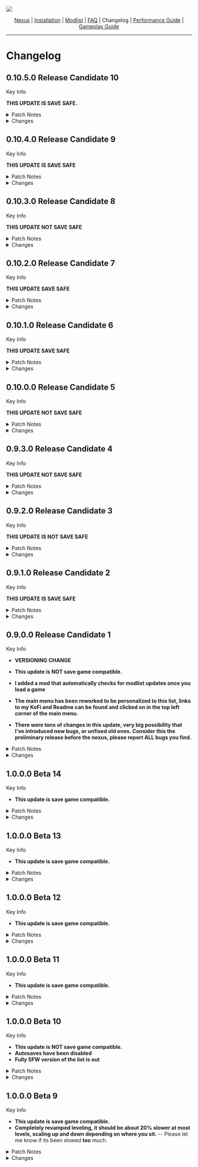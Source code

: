 ![](https://raw.githubusercontent.com/TwistedModding/TwistedModdingLists/refs/heads/main/Twisted%20Skyrim%20Logo%20(1).webp)

<p align="center">
  <a href="https://www.nexusmods.com/skyrimspecialedition/mods/87820](https://www.nexusmods.com/skyrimspecialedition/mods/132034">Nexus</a> |
  <a href="https://github.com/TwistedModding/TwistedModdingLists/blob/main/README.md">Installation</a> |
  <a href="https://loadorderlibrary.com/lists/twisted-skyrim">Modlist</a> |
  <a href="https://github.com/TwistedModding/TwistedModdingLists/blob/main/FAQ.md">FAQ</a> |
  Changelog |
  <a href="https://github.com/TwistedModding/TwistedModdingLists/blob/main/Performance%20Guide.md">Performance Guide</a> |
  <a href="https://github.com/TwistedModding/TwistedModdingLists/blob/main/GAMEPLAY%20GUIDE.md">Gameplay Guide</a>
</p>

---

# Changelog

## 0.10.5.0 Release Candidate 10

Key Info

**THIS UPDATE IS SAVE SAFE.**
 
<Details>
<summary>Patch Notes</summary>

### Bug Fixes
- Missing Hair for Ashe
- Freeze when opening inventory with certain items inside
- Purple trees on solstheim
- Hair physics not working with Helmet Toggle 2
- Argonians missing tales
- Maybe fixed the Winking Skeever crash, I can not replicate so I need feedback
- Fixed crashing in Riverwood related to Navmesh -- Also completely redid the navmesh and should be significantly better.
- Broken Icy meshes on solstheim
- Custom Skills Menu not working properly (missing dependency)

</Details>
<Details>
<summary>Changes</summary>

### Changed
- Nothing

### Updated
- Improved Camera 
- lods
- No Grass In Objects
- The Dragonborn's Fishiary - Bestiary Addon
- JK's Interiors Patch Collection
- Natural Waterfalls
- Water for ENB
- B612 - my little asteroid of useful UI components
- Assorted mesh fixes
- Complex Material Hub
- Local Map Upgrade
- Katana - Journey in the Shadows
- Better Grabbing
- Ashe - Crystal Heart
- Ignoble Beds - A Noble and Upper Class Bed Replacer
- ENBSeries
- A few more I probably forgot

### Added
- Extended Vanilla Menus
- Three of my personal character presets

### Removed
- FVAR weight slider affects beast tails (compatibility reasons)

</Details>

## 0.10.4.0 Release Candidate 9

Key Info

**THIS UPDATE IS SAVE SAFE**
 
<Details>
<summary>Patch Notes</summary>

### Bug Fixes
- Duplicate achievement entries for Vigilant.

</Details>
<Details>
<summary>Changes</summary>

### Changed
- Tweaked eye cubemap so it isn't so bright

### Updated
- many

### Added
- Cumulative eye mesh Fix
- eye normal map fixed
- Untarnished UI + All patches for it


### Removed
- Dear Diary suite
- Widescreen support (it may come back in a future update.)

</Details>

## 0.10.3.0 Release Candidate 8

Key Info

**THIS UPDATE NOT SAVE SAFE**
 
<Details>
<summary>Patch Notes</summary>

### Bug Fixes
- Crash in the winking skeever
- ostim scenes not working
- missing widescreen support from last update.
- Performance fixes

</Details>
<Details>
<summary>Changes</summary>

### Changed

### Updated
- many

### Added
- many

### Removed

</Details>

## 0.10.2.0 Release Candidate 7

Key Info

**THIS UPDATE SAVE SAFE**
 
<Details>
<summary>Patch Notes</summary>

### Bug Fixes
- None

</Details>
<Details>
<summary>Changes</summary>

### Changed

### Updated
- Improved Traps
- Reimagined Mountain Flowers
- Achievement Injector

### Added
- Animate Bound Weapons
- Next-Gen Decapitations
- Some ultrawide support, not fully implemented yet.
- A couple missing patches

### Removed

</Details>

## 0.10.1.0 Release Candidate 6

Key Info

**THIS UPDATE SAVE SAFE**
 
<Details>
<summary>Patch Notes</summary>

### Bug Fixes
- F-SMP intel users crash

</Details>
<Details>
<summary>Changes</summary>

### Changed

### Updated
- A few mod updates

### Added
- Halffaces - cave lamps
- Loss of Focus - Spell Interuption

### Removed

</Details>


## 0.10.0.0 Release Candidate 5

Key Info

**THIS UPDATE NOT SAVE SAFE**
 
<Details>
<summary>Patch Notes</summary>

### Bug Fixes
- Crashes with controller plugged in
- Landscape issues in Falkreath
- EVG Clamber not working
- Performance Guide mod missing
- Floating Objects in Sleeping Giant
- Black face bugs
- Landscape issues in the reach
- Messed up looking signs
- Input issues
- Alchemy knowledge resetting
- purple textures
- Some obody issues (females getting male presets and vice-versa)
- a bunch more I forgot about I'd imagine
- Broken reflections (thank you arranz)

</Details>
<Details>
<summary>Changes</summary>

### Changed
- Reverted all keybind changes
- ENB and weather mod
- A good bit of textures
- Greatsword moveset + idles
- Some performnace related things

### Updated
- Many updates
- LODs redone
- Improved Camera (now includes a better version of capture warmer)

### Added
- Many mods added

### Removed
- Key Logic Expansion
- Capture Warmer
- a few others I forgot

</Details>

## 0.9.3.0 Release Candidate 4

Key Info

**THIS UPDATE NOT SAVE SAFE**
 
<Details>
<summary>Patch Notes</summary>

### Bug Fixes
- Fixed Menu Maid 2 not working

</Details>
<Details>
<summary>Changes</summary>

### Changed
- Blocking is V
- Power attack is right mouse button

### Updated
- Many updates

### Added
- Key Logic Expansion

### Removed
- Dual Wield Parrying

</Details>

## 0.9.2.0 Release Candidate 3

Key Info

**THIS UPDATE IS NOT SAVE SAFE**
 
<Details>
<summary>Patch Notes</summary>

### Bug Fixes
- Purple textures outside markarth
- Landscape seam outside markarth
- NPCs not dodging
- incorrect textures on iron/steel
- Fixed a crash outside of Markarth

</Details>
<Details>
<summary>Changes</summary>

### Changed
- custom mesh patch for riftens well, (HFs, alt riften well, and water in wells)

### Updated
- a few things i was too lazy to type here

### Added
- a few things i was too lazy to type here

### Removed
- 

</Details>

## 0.9.1.0 Release Candidate 2

Key Info

**THIS UPDATE IS SAVE SAFE**
 
<Details>
<summary>Patch Notes</summary>

### Bug Fixes
- Save reload bug
- Purple textures outside markarth
- Landscape seam outside markarth
- NPCs not dodging
- incorrect textures on iron/steel

</Details>
<Details>
<summary>Changes</summary>

### Changed
- custom mesh patch for riftens well, (HFs, alt riften well, and water in wells)

### Updated
- Dynamic sprint stop
- Improved Camera
- A few other mods I was too lazy to add

### Added
- snozz broken fang cave and its patches
- A few other mods I was too lazy to add
- [Complex Armory](https://www.nexusmods.com/skyrimspecialedition/mods/129231) (this makes some metallic armors look really fucking good, go endorse that mod fr)

### Removed
- Safe saving thing that was apparently causing some mods to tweak

</Details>

## 0.9.0.0 Release Candidate 1

Key Info

 - **VERSIONING CHANGE** 

 - **This update is NOT save game compatible.**
 - **I added a mod that automatically checks for modlist updates once you load a game**
 - **The main menu has been reworked to be personalized to this list, links to my KoFi and Readme can be found and clicked on in the top left corner of the main menu.**
 - **There were tons of changes in this update, very big possibility that I've introduced new bugs, or unfixed old ones. Consider this the preliminary release before the nexus, please report ALL bugs you find.**
 
<Details>
<summary>Patch Notes</summary>

### Bug Fixes
- TONS of consistency issues that were missed on the first pass of CR for beta 1
- TONS of lighting fixes in a bunch of locations - Atmosphere should look much more consistent throughout the world, especially interiors.
- Landscape mismatching issue outside of Helgen
- More black face bugs, hopefully the last of them
- Lots of water records were improperly overwritten, this is now fixed (basically means water should match everywhere now, and lod seam should be less visible)

</Details>
<Details>
<summary>Changes</summary>

### Changed
- More conflict resolution
- Dodging animations, unfortunatly it has the side effect of a sussy first person dodge. I think technically it gives you the i-frame still, but you won't go anywhere. I suggest just not dodging 
in first person.
- Stamina Consumption for dodging now works as intended (before there was no stamina consumption and very over powered due to that.)
- Rebuilt LODs
- Rebuilt grass cache
- LOD quality *significantly* increased, there should be very little pop-in.

### Updated
- NPC Spell Variance - Mysticism
- Lux - Patch Hub
- Extended Guard Dialogue
- Redoran Reverie - A Dunmer Furniture Replacer
- Utenlands Nordic Tents - Replacer and Campfire Addon
- Northern Scenery - Whiterun's Tundra
- Jump Slide Fix OAR
- SkyParkour - A SkyClimb Addon - 360 and Hold to Climb
- Ostim Standalone Sound Overhaul
- Dunmer Dreams - A Dark Elf Bed Replacer
- NPC Spell Variance - Natura
- Collision Dialogue Overhaul
- Xelzaz - Custom Fully Voiced Argonian Telvanni Follower
- Unofficial Skyrim Modder's Patch - USMP SE
- Smart NPC Potions - Enemies Use Potions and Poisons
- Nordic Stonewalls
- SD's Seamless Sneak Transition and Idles OAR
- Improved Camera v2
- Deep Slumber
- HFs - Diverse Inkwell and Quill
- NPC Spell Variance - Spell Variety AI
- Better Atronach Forge Offering Box - No More Dwemer Dresser - High Polygon Summoning Circle
- Katana
- Katana Visual Replacer
- A ton of other stuff I probably forgot

### Added
- Modlist Update Checker
- NPC Spell Variance - Darenii AIO
- Redoran Reverie - A Dunmer Bed Replacer
- SD's Seamless Sneak Transition and Idles OAR
- Glorious Giant Clutter and Fixes
- No More Blinding Fog - SSE Port
- High Gate Ruins Puzzle Reset Fix
- College of Winterhold Quest Start Fixes
- King Olaf's Fire Festival Not Ending Fix
- Magic Student (WIChangeLocation04) Quest Fix
- Neloth's Experimental Subject Quest (DLC2TTR4a) Fix
- Ultimate Optimized Scripts Compilation
- Scripts Carefully Reworked Optimized and Tactfully Enhanced (SCROTE) - Simply Optimized Scripts AIO
- Dynamic Armor Variants
- Helmet Toggle 2
- Immersive Equipping Animations
- The Haunting Harmonies of Hjaalmarch
- HF - Ruined Bookcase
- HF - Wagon Wheel
- The curators Companion
- LOTD CC Patches
- BURP - Spell tomes + patches
- A ton of other stuff I probably forgot

### Removed
- some wskeever mod that i forgot the name of, but is replaced with by something else i also forgot the name of...

</Details>

## 1.0.0.0 Beta 14

Key Info

 - **This update is save game compatible.**
 
<Details>
<summary>Patch Notes</summary>

### Bug Fixes
- Some black face bugs
- Fixed broken occlusion plane in solitude 

</Details>
<Details>
<summary>Changes</summary>

### Changed
- A good amount of missed conflict resolution is now solved.

### Updated
- BFCO Pickaxe moveset
- Better Atronach Forge Offering Box - No More Dwemer Dresser
- SPID - NFF - Add Ignore Token to CustomAI Followers

### Added
- eFPS - Falkreath Wilderness hotfix
- Better Atronach Forge Offering Box - No More Dwemer Dresser
- Nature of the Wild Lands - Rock Retexture
- NPC Spell Variance - BloodMoon
- NPC Spell Variance - Natura
- NPC Spell Variance - Mysticism
- Northern God Armor SE
- Northern God armor HIMBO refit
- Northern God Armor SMP - CBBE 3BA

### Removed
- 

</Details>

## 1.0.0.0 Beta 13

Key Info

 - **This update is save game compatible.**
 
<Details>
<summary>Patch Notes</summary>

### Bug Fixes
- OBody morphs being messed up.

</Details>
<Details>
<summary>Changes</summary>

### Changed
- 

### Updated
- 

### Added
- Bedroll Alternative
- Smart Training NG

### Removed
- 

</Details>

## 1.0.0.0 Beta 12

Key Info

 - **This update is save game compatible.**
 
<Details>
<summary>Patch Notes</summary>

### Bug Fixes
- ORomance not working due to missing dependency. 

</Details>
<Details>
<summary>Changes</summary>

### Changed
- Bestiary key change to F9 from K to avoid conflict with ORomance

### Updated
- Photomode
- Smart NPC potions
- SkyValor - Modded Spells Patch
- Fortified ramp to the Castle Dour
- barnicles
- B.O.O.B.I.E.S (aka Immersive Icons)
- Ostim Standalone Sound Overhaul **(NSFW)**
- Deep Slumber - A Dwemer Bed Replacer
- Forts of the Old Empire - Complex Parallax Material addon
- Skypatcher
- CBBE 3BA Vanila Outfits Redone

### Added
- SkyClimb & SkyParkour
- Jump Slide Fix OAR
- ORomance

### Removed
- 

</Details>

## 1.0.0.0 Beta 11

Key Info

 - **This update is save game compatible.**
 
<Details>
<summary>Patch Notes</summary>

### Bug Fixes
- Animation bugs on SFW profile
</Details>
<Details>
<summary>Changes</summary>

### Changed
- Redid Lod outputs

### Updated
- [Fluffworks - Tweaks and Expansion](https://www.nexusmods.com/skyrimspecialedition/mods/88138?tab=files)
- [Follower Distance Tweaks](https://www.nexusmods.com/skyrimspecialedition/mods/91858?tab=files)
- [Deep Slumber - A Dwemer Bed Replacer](https://www.nexusmods.com/skyrimspecialedition/mods/131560?tab=files)
- [Splashes of Storms](https://www.nexusmods.com/skyrimspecialedition/mods/72115?tab=files)
- [Ignoble Beds - A Noble and Upper Class Bed Replacer](https://www.nexusmods.com/skyrimspecialedition/mods/114607?tab=files)

### Added
- [Ancient AF Windhelm Complex Material](https://www.nexusmods.com/skyrimspecialedition/mods/132706?tab=files)
- [Redoran Reverie - A Dunmer Furniture Replacer](https://www.nexusmods.com/skyrimspecialedition/mods/132695?tab=files)
- [Nordic Stonewall Terraces](https://www.nexusmods.com/skyrimspecialedition/mods/115210?tab=files)

### Removed
- 

</Details>

## 1.0.0.0 Beta 10

Key Info

 - **This update is NOT save game compatible.**
 - **Autosaves have been disabled**
 - **Fully SFW version of the list is out**
 
<Details>
<summary>Patch Notes</summary>

### Bug Fixes
- Fixed invisible draugr
</Details>
<Details>
<summary>Changes</summary>

### Changed
- Redid Lod outputs

### Updated
- [Bannermist](https://www.nexusmods.com/skyrimspecialedition/mods/75262?tab=files)
- [Gorgeous Giant Camps Compilation](https://www.nexusmods.com/skyrimspecialedition/mods/125327)
- [CBBE 3BA Vanilla Outfits Redone](https://www.nexusmods.com/skyrimspecialedition/mods/109194?tab=files)
- [Fluffy Hanging rabbits](https://www.nexusmods.com/skyrimspecialedition/mods/89148?tab=files)
- [SkyPatcher](https://www.nexusmods.com/skyrimspecialedition/mods/106659?tab=files)
- [SkyPatcher Keyword Framework](https://www.nexusmods.com/skyrimspecialedition/mods/127024?tab=files)
- [Formlist patch collection](https://www.nexusmods.com/skyrimspecialedition/mods/74626)
- [Dynamic Feminine Female Modesty Animations OAR](https://www.nexusmods.com/skyrimspecialedition/mods/104374?tab=files)
- [Player Name Randomizer - Show in UI](https://www.nexusmods.com/skyrimspecialedition/mods/119235?tab=files)
- [Skypatcher Keyword Framework](https://www.nexusmods.com/skyrimspecialedition/mods/127024)
- [DF - Official Creature Asset Pack](https://www.nexusmods.com/skyrimspecialedition/mods/126328)
- [Bosmer NPCs have antlers](https://www.nexusmods.com/skyrimspecialedition/mods/33349?tab=files)
- [Bosmer NPCs have Antlers - Texture Patch](https://www.nexusmods.com/skyrimspecialedition/mods/62642?tab=description)

### Added
- Grass cache, no lods due to INSANE increase in drawcalls, unplayable.
- [Ancient Dwemer Metal - My patches - Deep Slumber](https://www.nexusmods.com/skyrimspecialedition/mods/38845?tab=files)
- [Skyrim Souls RE](https://www.nexusmods.com/skyrimspecialedition/mods/27859)
- [Immersive Interactions - Animated Actions](https://www.nexusmods.com/skyrimspecialedition/mods/47670?tab=description)
- [First Person Interactions](https://www.nexusmods.com/skyrimspecialedition/mods/123129?tab=files)
- [Underwear.dll](https://www.nexusmods.com/skyrimspecialedition/mods/99021)
- [Local Map Color](https://www.nexusmods.com/skyrimspecialedition/mods/129532)
- SFW profile added


### Removed
- Ammo Patcher *Was causing weird arrow trajectory bugs

</Details>

## 1.0.0.0 Beta 9

Key Info

 - **This update is save game compatible.**
 - **Completely revamped leveling, it should be about 20% slower at most levels, scaling up and down depending on where you sit.** -- Please let me know if its been slowed **too** much.


<Details>
<summary>Patch Notes</summary>

### Bug Fixes
- Fixed parallax bugs in whiterun
- Fixed black face bug
</Details>
<Details>
<summary>Changes</summary>

### Changed
- 

### Updated
- [Local Map Upgrade](https://www.nexusmods.com/skyrimspecialedition/mods/129756?tab=files)

### Added
- [STANCES NG](https://www.nexusmods.com/skyrimspecialedition/mods/117986?tab=files) {not implemented yet}

### Removed
- 

## 1.0.0.0 Beta 8

Key Info

 - **This update is save game compatible.**
 - **Completely revamped leveling, it should be about 20% slower at most levels, scaling up and down depending on where you sit.** -- Please let me know if its been slowed **too** much.


<Details>
<summary>Patch Notes</summary>

### Bug Fixes
- Fixed purple textures on some pelts.
- Naked npcs (again)
- Removed some misplaced trees, this should ever oh so slightly also improve performance in whiterun
- Fixed broken occlusion zone
</Details>
<Details>
<summary>Changes</summary>

### Changed
- 

### Updated
- [Cities of the North - Dawnstar Patch Collection](https://www.nexusmods.com/skyrimspecialedition/mods/30885)
- [Nature of the Wild Lands - forest and trees improvement mod](https://www.nexusmods.com/skyrimspecialedition/mods/63604?tab=files)
- [YAR - Yuril's Additional Resources](https://www.nexusmods.com/skyrimspecialedition/mods/89416)
- [Bosmer NPCs have antlers](https://www.nexusmods.com/skyrimspecialedition/mods/33349)

### Added
- [NPC Spell Variance](https://www.nexusmods.com/skyrimspecialedition/mods/132097?tab=files)
- [On The Mend - A Healing Altar Replacer](https://www.nexusmods.com/skyrimspecialedition/mods/132172?tab=files)
- Kaidan from the website

### Removed
- 

</Details>

## 1.0.0.0 Beta 7

Key Info

 - **This update is save game compatible.**
 - **Completely revamped leveling, it should be about 20% slower at most levels, scaling up and down depending on where you sit.** -- Please let me know if its been slowed **too** much.


<Details>
<summary>Patch Notes</summary>

### Bug Fixes
- 
</Details>
<Details>
<summary>Changes</summary>

### Changed
- 

### Updated
- [Dear Diary DM and Paper (Squish) Fixes](https://www.nexusmods.com/skyrimspecialedition/mods/107216?tab=files)
- [OSL and B.O.O.B.I.E.S. Keywords (KID) - Armor Mods Patch Hub](https://www.nexusmods.com/skyrimspecialedition/mods/106672?tab=files)
- [Settling of Squad - Set Follower Home](https://www.nexusmods.com/skyrimspecialedition/mods/125471?tab=description)


### Added
- eFPS and its patches

### Removed
- 

</Details>

## 1.0.0.0 Beta 6

Key Info

 - **This update is save game compatible.**

<Details>
<summary>Patch Notes</summary>

### Bug Fixes
- Fixed being unable to move after exiting a dialogue with `esc`
</Details>
<Details>
<summary>Changes</summary>

### Changed
- Fov set to 80 from 90

### Updated
- [Stuff of Shadows - 3D Nightingale Stone - Nightingale and Twilight Sepulcher Improvements and Bug Fixes](https://www.nexusmods.com/skyrimspecialedition/mods/130481?tab=files)

### Added
- [Dark Dreams](https://www.nexusmods.com/skyrimspecialedition/mods/54567?tab=files)
  Gooner armor, add item menu only
- [Collision Dialogue Overhaul](https://www.nexusmods.com/skyrimspecialedition/mods/132325?tab=description)
  Untested, lmk if you guys like it


### Removed
- [Improved Conversation Camera](https://www.nexusmods.com/skyrimspecialedition/mods/68210?tab=files)

</Details>

## 1.0.0.0 Beta 5

Key Info

 - **This update is save game compatible.**
 - **Completely revamped leveling, it should be about 20% slower at most levels, scaling up and down depending on where you sit.** -- Please let me know if its been slowed **too** much.


<Details>
<summary>Patch Notes</summary>

### Bug Fixes
- 
</Details>
<Details>
<summary>Changes</summary>

### Changed
- [Skyrim Skill Uncapper for SE and AE](https://www.nexusmods.com/skyrimspecialedition/mods/82558)
- Keybinds have been changed (F11 in game to view them)

### Updated
- [Horse Save Load Fix](https://www.nexusmods.com/skyrimspecialedition/mods/132110?tab=files)
- [Nordic Stonewalls](https://www.nexusmods.com/skyrimspecialedition/mods/57686?tab=files)
- [Base Object Swapper](https://www.nexusmods.com/skyrimspecialedition/mods/60805?tab=files)

### Added
- [Improved Conversation Camera](https://www.nexusmods.com/skyrimspecialedition/mods/68210?tab=files)
- [God of War Smoothcam preset](https://www.nexusmods.com/skyrimspecialedition/mods/104463?tab=description)
- [Psychopatchist Purgatory](https://www.nexusmods.com/skyrimspecialedition/mods/87016?tab=files)
- [HFs - Diverse (BOS) Inkwell and Quill](https://www.nexusmods.com/skyrimspecialedition/mods/132023)
- [HFs - Whiterun Brazier](https://www.nexusmods.com/skyrimspecialedition/mods/130919)
- [HFs - Mine entrance real 3D](https://www.nexusmods.com/skyrimspecialedition/mods/127111)
- [Halffaces - Cask Large Closed](https://www.nexusmods.com/skyrimspecialedition/mods/114104)


### Removed
- 

</Details>

## 1.0.0.0 Beta 4

Key Info

 - **This update is save game compatible.**


<Details>
<summary>Patch Notes</summary>

### Bug Fixes
- 
</Details>
<Details>
<summary>Changes</summary>

### Changed
 - ASLAL - Removed most alternate starts for the sake of consistency and balance.

### Updated
- 

### Added
- [Dunmer Dreams - A Dark Elf Bed Replacer](https://www.nexusmods.com/skyrimspecialedition/mods/131951)
- [Peasant Dreams - A Common Bed Replacer](https://www.nexusmods.com/skyrimspecialedition/mods/130488)
- [Ignoble Beds - A Noble and Upper Class Bed Replacer](https://www.nexusmods.com/skyrimspecialedition/mods/114607)
- [Deep Slumber - A Dwemer Bed Replacer](https://www.nexusmods.com/skyrimspecialedition/mods/131560)
- [Oddments and Miscellanea - Assorted Mesh Replacers - Noble Lectern - Noble Rack - Mounted Antlers - Butterchurn - Winterhold Bookcase](https://www.nexusmods.com/skyrimspecialedition/mods/118859?tab=files)
- [Remiel-Custom Voiced Dwemer Specialist and Companion](https://www.nexusmods.com/skyrimspecialedition/mods/51874?tab=description)
- [BiR's Remiel Replacer](https://www.nexusmods.com/skyrimspecialedition/mods/85734?tab=files)
- SkyPatcher - Survival Mode Food
- Remiel - Default Outfit BodySlides - CBBE 3BA

### Removed
- 

</Details>

## 1.0.0.0 Beta 3

Key Info

 - **This update is save game compatible.**

<Details>
<summary>Patch Notes</summary>

### Bug Fixes
- Crosshair not appearing when using a crossbow
</Details>
<Details>
<summary>Changes</summary>

### Updated
- [Landscape Fixes for Grass Mods](https://www.nexusmods.com/skyrimspecialedition/mods/9005)
- [Wheeler Crash-Fix](https://www.nexusmods.com/skyrimspecialedition/mods/132074?tab=files)
- [Object Categorization Framework - Some KID Patches - I4](https://www.nexusmods.com/skyrimspecialedition/mods/99726?tab=description)

### Added
- 

### Removed
- 

</Details>

## 1.0.0.0 Beta 2

Key Info

 - **This update is save game compatible.**

<Details>
<summary>Patch Notes</summary>

### Bug Fixes
- None
</Details>
<Details>
<summary>Changes</summary>

### Updated
- None

### Added
- A bunch of new movesets

### Removed
- None

</Details>


## 1.0.0.0 Beta 1

Key Info

 - **This update is save game compatible.**

<Details>
<summary>Patch Notes</summary>

### Bug Fixes
- Fixed naked npcs
- Hopefully fixed install issues due to incorrect archive paths
</Details>

<Details>
<summary>Changes</summary>

### Updated
- Several Mods I forgor

### Added
- Racial Skin Variance
- BnP RSV Patch

### Removed
- Automatic Renamer

</Details>



